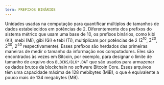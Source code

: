 ```yaml
---
term: PREFIXOS BINÁRIOS
---
```


Unidades usadas na computação para quantificar múltiplos de tamanhos de dados estabelecidos em potências de 2. Diferentemente dos prefixos do sistema métrico que usam uma base de 10, os prefixos binários, como kibi (Ki), mebi (Mi), gibi (Gi) e tebi (Ti), multiplicam por potências de 2 ($2^{10}$, $2^{20}$, $2^{30}$, $2^{40}$ respectivamente). Esses prefixos são herdados das primeiras maneiras de medir o tamanho da informação nos computadores. Eles são encontrados às vezes em Bitcoin, por exemplo, para designar o limite de tamanho de arquivo dos `BLOCKS/BLK*.DAT` que são usados para armazenar os dados brutos da blockchain no software Bitcoin Core. Esses arquivos têm uma capacidade máxima de 128 mebibytes (MiB), o que é equivalente a pouco mais de 134 megabytes (MB).